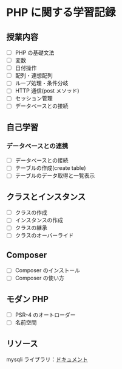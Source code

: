 # PHP に関する学習記録

## 授業内容

- [ ] PHP の基礎文法
- [ ] 変数
- [ ] 日付操作
- [ ] 配列・連想配列
- [ ] ループ処理・条件分岐
- [ ] HTTP 通信(post メソッド)
- [ ] セッション管理
- [ ] データベースとの接続

## 自己学習

### データベースとの連携

- [ ] データベースとの接続
- [ ] テーブルの作成(create table)
- [ ] テーブルのデータ取得と一覧表示

## クラスとインスタンス

- [ ] クラスの作成
- [ ] インスタンスの作成
- [ ] クラスの継承
- [ ] クラスのオーバーライド

## Composer

- [ ] Composer のインストール
- [ ] Composer の使い方

## モダン PHP

- [ ] PSR-4 のオートローダー
- [ ] 名前空間

## リソース

mysqli ライブラリ：[ドキュメント](https://www.php.net/manual/ja/mysqli.quickstart.connections.php)
